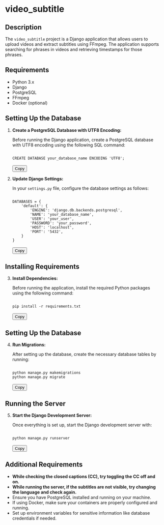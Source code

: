 # video_subtitle

## Description

The `video_subtitle` project is a Django application that allows users to upload videos and extract subtitles using FFmpeg. The application supports searching for phrases in videos and retrieving timestamps for those phrases.

## Requirements

- Python 3.x
- Django
- PostgreSQL
- FFmpeg
- Docker (optional)

## Setting Up the Database

1. **Create a PostgreSQL Database with UTF8 Encoding:**

   Before running the Django application, create a PostgreSQL database with UTF8 encoding using the following SQL command:

   <pre>
   <code>
   CREATE DATABASE your_database_name ENCODING 'UTF8';
   </code>
   <button onclick="navigator.clipboard.writeText('CREATE DATABASE your_database_name ENCODING \'UTF8\';')">Copy</button>
   </pre>

2. **Update Django Settings:**

   In your `settings.py` file, configure the database settings as follows:

   <pre>
   <code>
   DATABASES = {
       'default': {
           'ENGINE': 'django.db.backends.postgresql',
           'NAME': 'your_database_name',
           'USER': 'your_user',
           'PASSWORD': 'your_password',
           'HOST': 'localhost',
           'PORT': '5432',
       }
   }
   </code>
   <button onclick="navigator.clipboard.writeText('DATABASES = {\\n    \'default\': {\\n        \'ENGINE\': \'django.db.backends.postgresql\',\\n        \'NAME\': \'your_database_name\',\\n        \'USER\': \'your_user\',\\n        \'PASSWORD\': \'your_password\',\\n        \'HOST\': \'localhost\',\\n        \'PORT\': \'5432\',\\n    }\\n}')">Copy</button>
   </pre>

## Installing Requirements

3. **Install Dependencies:**

   Before running the application, install the required Python packages using the following command:

   <pre>
   <code>
   pip install -r requirements.txt
   </code>
   <button onclick="navigator.clipboard.writeText('pip install -r requirements.txt')">Copy</button>
   </pre>

## Setting Up the Database

4. **Run Migrations:**

   After setting up the database, create the necessary database tables by running:

   <pre>
   <code>
   python manage.py makemigrations
   python manage.py migrate
   </code>
   <button onclick="navigator.clipboard.writeText('python manage.py makemigrations\npython manage.py migrate')">Copy</button>
   </pre>

## Running the Server

5. **Start the Django Development Server:**

   Once everything is set up, start the Django development server with:

   <pre>
   <code>
   python manage.py runserver
   </code>
   <button onclick="navigator.clipboard.writeText('python manage.py runserver')">Copy</button>
   </pre>

## Additional Requirements

- **While checking the closed captions (CC), try toggling the CC off and on.**
- **While running the server, if the subtitles are not visible, try changing the language and check again.**
- Ensure you have PostgreSQL installed and running on your machine.
- If using Docker, make sure your containers are properly configured and running.
- Set up environment variables for sensitive information like database credentials if needed.
